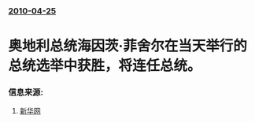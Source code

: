 ### [2010-04-25](/news/2010/04/25/index.md)

##### 
#  奥地利总统海因茨·菲舍尔在当天举行的总统选举中获胜，将连任总统。




### 信息来源:

1. [新华网](http://news.xinhuanet.com/world/2010-04/26/c_1255714.htm)
